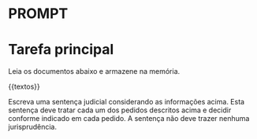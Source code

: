 # PROMPT

# Tarefa principal

Leia os documentos abaixo e armazene na memória.

{{textos}}


Escreva uma sentença judicial considerando as informações acima. Esta sentença deve tratar cada um dos pedidos descritos acima e decidir conforme indicado em cada pedido. A sentença não deve trazer nenhuma jurisprudência. 